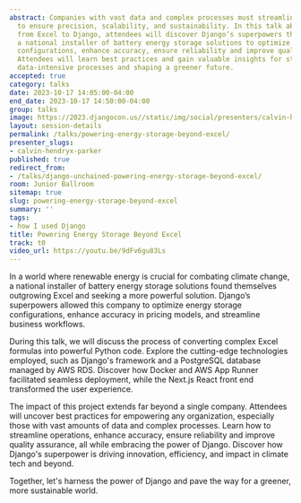 ```yaml
---
abstract: Companies with vast data and complex processes must streamline their operations
  to ensure precision, scalability, and sustainability. In this talk about transitioning
  from Excel to Django, attendees will discover Django’s superpowers that enabled
  a national installer of battery energy storage solutions to optimize energy storage
  configurations, enhance accuracy, ensure reliability and improve quality assurance.
  Attendees will learn best practices and gain valuable insights for streamlining
  data-intensive processes and shaping a greener future.
accepted: true
category: talks
date: 2023-10-17 14:05:00-04:00
end_date: 2023-10-17 14:50:00-04:00
group: talks
image: https://2023.djangocon.us//static/img/social/presenters/calvin-hendryx-parker.png
layout: session-details
permalink: /talks/powering-energy-storage-beyond-excel/
presenter_slugs:
- calvin-hendryx-parker
published: true
redirect_from:
- /talks/django-unchained-powering-energy-storage-beyond-excel/
room: Junior Ballroom
sitemap: true
slug: powering-energy-storage-beyond-excel
summary: ''
tags:
- how I used Django
title: Powering Energy Storage Beyond Excel
track: t0
video_url: https://youtu.be/9dFv6gu83Ls
---
```


In a world where renewable energy is crucial for combating climate change, a national installer of battery energy storage solutions found themselves outgrowing Excel and seeking a more powerful solution. Django’s superpowers allowed this company to optimize energy storage configurations, enhance accuracy in pricing models, and streamline business workflows.

During this talk, we will discuss the process of converting complex Excel formulas into powerful Python code. Explore the cutting-edge technologies employed, such as Django's framework and a PostgreSQL database managed by AWS RDS. Discover how Docker and AWS App Runner facilitated seamless deployment, while the Next.js React front end transformed the user experience.

The impact of this project extends far beyond a single company. Attendees will uncover best practices for empowering any organization, especially those with vast amounts of data and complex processes. Learn how to streamline operations, enhance accuracy, ensure reliability and improve quality assurance, all while embracing the power of Django. Discover how Django's superpower is driving innovation, efficiency, and impact in climate tech and beyond.

Together, let's harness the power of Django and pave the way for a greener, more sustainable world.
